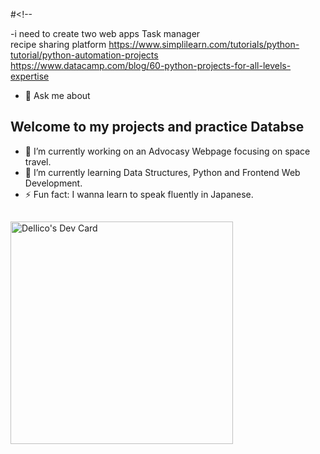 #<!--

-i need to create two web apps
Task manager    
recipe sharing platform 
https://www.simplilearn.com/tutorials/python-tutorial/python-automation-projects  
https://www.datacamp.com/blog/60-python-projects-for-all-levels-expertise    
  
- 💬 Ask me about          
## Welcome to my projects and practice Databse    
  
- 🔭 I’m currently working on an Advocasy Webpage focusing on space travel.   
- 🌱 I’m currently learning Data Structures, Python and Frontend Web Development.    
- ⚡ Fun fact: I wanna learn to speak fluently in Japanese.   

## 
<a href="https://app.daily.dev/dellico"><img src="https://api.daily.dev/devcards/v2/YiXpNIRxKQQMlS74WoqSG.png?type=default&r=yle" width="356" alt="Dellico's Dev Card"/></a>
 
##




